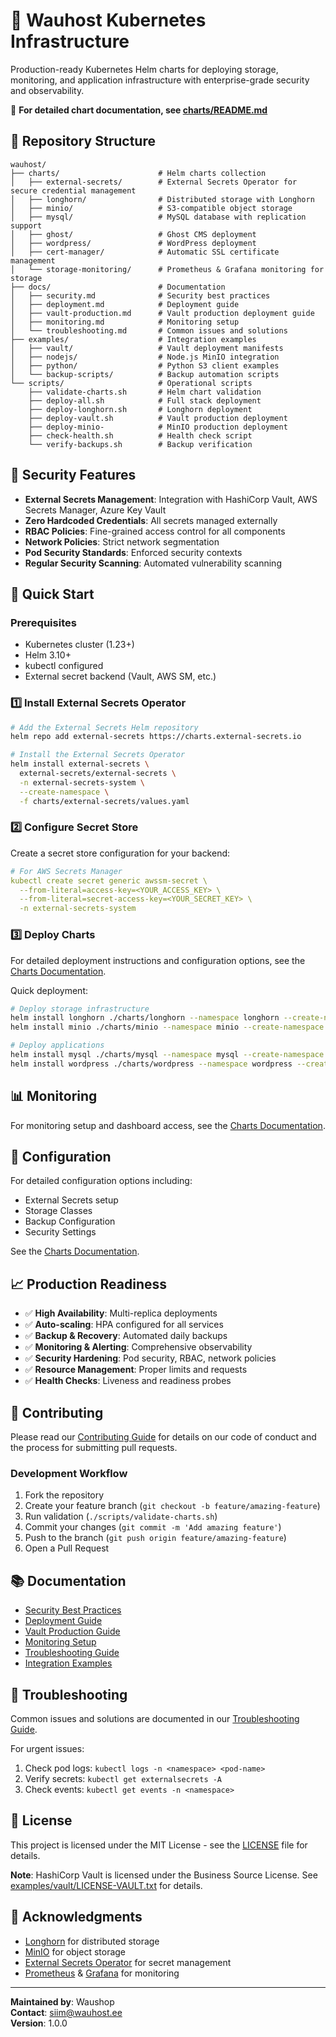 # 🚀 Wauhost Kubernetes Infrastructure

Production-ready Kubernetes Helm charts for deploying storage, monitoring, and application infrastructure with enterprise-grade security and observability.

📖 **For detailed chart documentation, see [charts/README.md](charts/README.md)**

## 📁 Repository Structure

```
wauhost/
├── charts/                      # Helm charts collection
│   ├── external-secrets/        # External Secrets Operator for secure credential management
│   ├── longhorn/                # Distributed storage with Longhorn
│   ├── minio/                   # S3-compatible object storage
│   ├── mysql/                   # MySQL database with replication support
│   ├── ghost/                   # Ghost CMS deployment
│   ├── wordpress/               # WordPress deployment
│   ├── cert-manager/            # Automatic SSL certificate management
│   └── storage-monitoring/      # Prometheus & Grafana monitoring for storage
├── docs/                        # Documentation
│   ├── security.md              # Security best practices
│   ├── deployment.md            # Deployment guide
│   ├── vault-production.md      # Vault production deployment guide
│   ├── monitoring.md            # Monitoring setup
│   └── troubleshooting.md       # Common issues and solutions
├── examples/                    # Integration examples
│   ├── vault/                   # Vault deployment manifests
│   ├── nodejs/                  # Node.js MinIO integration
│   ├── python/                  # Python S3 client examples
│   └── backup-scripts/          # Backup automation scripts
└── scripts/                     # Operational scripts
    ├── validate-charts.sh       # Helm chart validation
    ├── deploy-all.sh            # Full stack deployment
    ├── deploy-longhorn.sh       # Longhorn deployment
    ├── deploy-vault.sh          # Vault production deployment
    ├── deploy-minio-            # MinIO production deployment
    ├── check-health.sh          # Health check script
    └── verify-backups.sh        # Backup verification
```

## 🔐 Security Features

- **External Secrets Management**: Integration with HashiCorp Vault, AWS Secrets Manager, Azure Key Vault
- **Zero Hardcoded Credentials**: All secrets managed externally
- **RBAC Policies**: Fine-grained access control for all components
- **Network Policies**: Strict network segmentation
- **Pod Security Standards**: Enforced security contexts
- **Regular Security Scanning**: Automated vulnerability scanning

## 🚀 Quick Start

### Prerequisites

- Kubernetes cluster (1.23+)
- Helm 3.10+
- kubectl configured
- External secret backend (Vault, AWS SM, etc.)

### 1️⃣ Install External Secrets Operator

```bash
# Add the External Secrets Helm repository
helm repo add external-secrets https://charts.external-secrets.io

# Install the External Secrets Operator
helm install external-secrets \
  external-secrets/external-secrets \
  -n external-secrets-system \
  --create-namespace \
  -f charts/external-secrets/values.yaml
```

### 2️⃣ Configure Secret Store

Create a secret store configuration for your backend:

```yaml
# For AWS Secrets Manager
kubectl create secret generic awssm-secret \
  --from-literal=access-key=<YOUR_ACCESS_KEY> \
  --from-literal=secret-access-key=<YOUR_SECRET_KEY> \
  -n external-secrets-system
```

### 3️⃣ Deploy Charts

For detailed deployment instructions and configuration options, see the [Charts Documentation](charts/README.md).

Quick deployment:
```bash
# Deploy storage infrastructure
helm install longhorn ./charts/longhorn --namespace longhorn --create-namespace
helm install minio ./charts/minio --namespace minio --create-namespace

# Deploy applications
helm install mysql ./charts/mysql --namespace mysql --create-namespace
helm install wordpress ./charts/wordpress --namespace wordpress --create-namespace
```

## 📊 Monitoring

For monitoring setup and dashboard access, see the [Charts Documentation](charts/README.md#monitoring--alerting).

## 🔧 Configuration

For detailed configuration options including:
- External Secrets setup
- Storage Classes
- Backup Configuration
- Security Settings

See the [Charts Documentation](charts/README.md#configuration).

## 📈 Production Readiness

- ✅ **High Availability**: Multi-replica deployments
- ✅ **Auto-scaling**: HPA configured for all services
- ✅ **Backup & Recovery**: Automated daily backups
- ✅ **Monitoring & Alerting**: Comprehensive observability
- ✅ **Security Hardening**: Pod security, RBAC, network policies
- ✅ **Resource Management**: Proper limits and requests
- ✅ **Health Checks**: Liveness and readiness probes

## 🤝 Contributing

Please read our [Contributing Guide](CONTRIBUTING.md) for details on our code of conduct and the process for submitting pull requests.

### Development Workflow

1. Fork the repository
2. Create your feature branch (`git checkout -b feature/amazing-feature`)
3. Run validation (`./scripts/validate-charts.sh`)
4. Commit your changes (`git commit -m 'Add amazing feature'`)
5. Push to the branch (`git push origin feature/amazing-feature`)
6. Open a Pull Request

## 📚 Documentation

- [Security Best Practices](docs/security.md)
- [Deployment Guide](docs/deployment.md)
- [Vault Production Guide](docs/vault.md)
- [Monitoring Setup](docs/monitoring.md)
- [Troubleshooting Guide](docs/troubleshooting.md)
- [Integration Examples](examples/)

## 🐛 Troubleshooting

Common issues and solutions are documented in our [Troubleshooting Guide](docs/troubleshooting.md).

For urgent issues:
1. Check pod logs: `kubectl logs -n <namespace> <pod-name>`
2. Verify secrets: `kubectl get externalsecrets -A`
3. Check events: `kubectl get events -n <namespace>`

## 📄 License

This project is licensed under the MIT License - see the [LICENSE](LICENSE) file for details.

**Note**: HashiCorp Vault is licensed under the Business Source License. See [examples/vault/LICENSE-VAULT.txt](examples/vault/LICENSE-VAULT.txt) for details.

## 🙏 Acknowledgments

- [Longhorn](https://longhorn.io/) for distributed storage
- [MinIO](https://min.io/) for object storage
- [External Secrets Operator](https://external-secrets.io/) for secret management
- [Prometheus](https://prometheus.io/) & [Grafana](https://grafana.com/) for monitoring

---

**Maintained by**: Waushop  
**Contact**: siim@wauhost.ee  
**Version**: 1.0.0